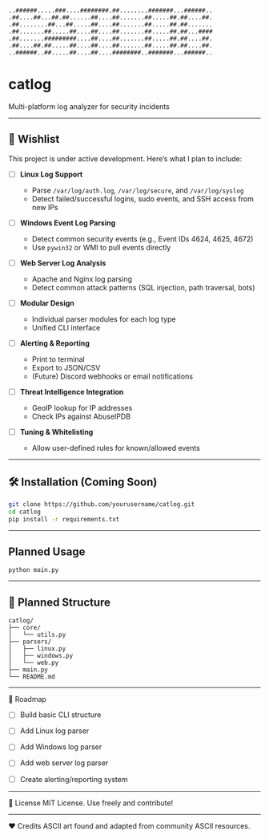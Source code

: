 ```

..######.....###....########.##........#######...######..
.##....##...##.##......##....##.......##.....##.##....##.
.##........##...##.....##....##.......##.....##.##.......
.##.......##.....##....##....##.......##.....##.##...####
.##.......#########....##....##.......##.....##.##....##.
.##....##.##.....##....##....##.......##.....##.##....##.
..######..##.....##....##....########..#######...######..

```
# catlog

Multi-platform log analyzer for security incidents

---

## 🧠 Wishlist

This project is under active development. Here’s what I plan to include:

- [ ] **Linux Log Support**
  - Parse `/var/log/auth.log`, `/var/log/secure`, and `/var/log/syslog`
  - Detect failed/successful logins, sudo events, and SSH access from new IPs

- [ ] **Windows Event Log Parsing**
  - Detect common security events (e.g., Event IDs 4624, 4625, 4672)
  - Use `pywin32` or WMI to pull events directly

- [ ] **Web Server Log Analysis**
  - Apache and Nginx log parsing
  - Detect common attack patterns (SQL injection, path traversal, bots)

- [ ] **Modular Design**
  - Individual parser modules for each log type
  - Unified CLI interface

- [ ] **Alerting & Reporting**
  - Print to terminal
  - Export to JSON/CSV
  - (Future) Discord webhooks or email notifications

- [ ] **Threat Intelligence Integration**
  - GeoIP lookup for IP addresses
  - Check IPs against AbuseIPDB

- [ ] **Tuning & Whitelisting**
  - Allow user-defined rules for known/allowed events

---

## 🛠 Installation (Coming Soon)

```bash
git clone https://github.com/yourusername/catlog.git
cd catlog
pip install -r requirements.txt
```
---

## Planned Usage
```
python main.py

```

---

## 📁 Planned Structure
```
catlog/
├── core/
│   └── utils.py
├── parsers/
│   ├── linux.py
│   ├── windows.py
│   └── web.py
├── main.py
└── README.md
```

---

📌 Roadmap
- [ ] Build basic CLI structure

- [ ] Add Linux log parser

- [ ] Add Windows log parser

- [ ] Add web server log parser

- [ ] Create alerting/reporting system

---

🐾 License
MIT License. Use freely and contribute!

---

❤️ Credits
ASCII art found and adapted from community ASCII resources.



